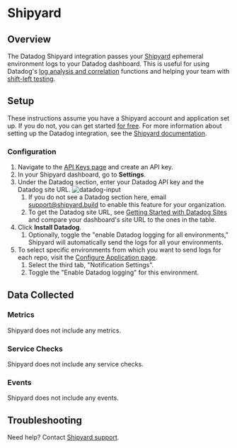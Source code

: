 # Shipyard

## Overview

The Datadog Shipyard integration passes your [Shipyard][1] ephemeral environment logs to your Datadog dashboard. This is useful for using Datadog's [log analysis and correlation][8] functions and helping your team with [shift-left testing][9].

## Setup

These instructions assume you have a Shipyard account and application set up. If you do not, you can get started [for free][2]. For more information about setting up the Datadog integration, see the [Shipyard documentation][7]. 

### Configuration

1. Navigate to the [API Keys page][5] and create an API key.
2. In your Shipyard dashboard, go to **Settings**. 
3. Under the Datadog section, enter your Datadog API key and the Datadog site URL.
   ![datadog-input][6]
   1. If you do not see a Datadog section here, email [support@shipyard.build][3] to enable this feature for your organization.
   2. To get the Datadog site URL, see [Getting Started with Datadog Sites][4] and compare your dashboard's site URL to the ones in the table.
3. Click **Install Datadog**.
   1. Optionally, toggle the "enable Datadog logging for all environments," Shipyard will automatically send the logs for all your environments.
4. To select specific environments from which you want to send logs for each repo, visit the [Configure Application page](https://docs.shipyard.build/docs/config). 
   1. Select the third tab, "Notification Settings". 
   2. Toggle the "Enable Datadog logging" for this environment.

## Data Collected

### Metrics

Shipyard does not include any metrics.

### Service Checks

Shipyard does not include any service checks.

### Events

Shipyard does not include any events.

## Troubleshooting

Need help? Contact [Shipyard support][3].

[1]: https://shipyard.build/
[2]: https://shipyard.build/signup
[3]: mailto:support@shipyard.build
[4]: https://docs.datadoghq.com/getting_started/site/#access-the-datadog-site
[5]: https://app.datadoghq.com/organization-settings/api-keys
[6]: https://raw.githubusercontent.com/mesmith027/DataDog-integrations-extras/shipyard-integration/shipyard/images/datadog-input.png
[7]: https://docs.shipyard.build/docs/integrations/#send-logs-to-datadog
[8]: https://www.datadoghq.com/solutions/log-analysis-and-correlation/
[9]: https://www.datadoghq.com/solutions/shift-left-testing/
[10]: https://docs.shipyard.build/docs/config
